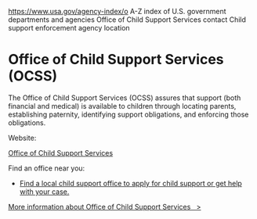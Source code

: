 

https://www.usa.gov/agency-index/o
A-Z index of U.S. government departments and agencies
Office of Child Support Services contact
Child support enforcement agency location

# Office of Child Support Services (OCSS)

The Office of Child Support Services (OCSS) assures that support (both financial and medical) is available to children through locating parents, establishing paternity, identifying support obligations, and enforcing those obligations.

Website:

[Office of Child Support Services](https://www.acf.hhs.gov/css)

Find an office near you:

* [Find a local child support office to apply for child support or get help with your case.](https://www.acf.hhs.gov/css/contact-information/state-and-tribal-child-support-agency-contacts)

[More information about Office of Child Support Services   >](https://www.usa.gov/agencies/office-of-child-support-services)
